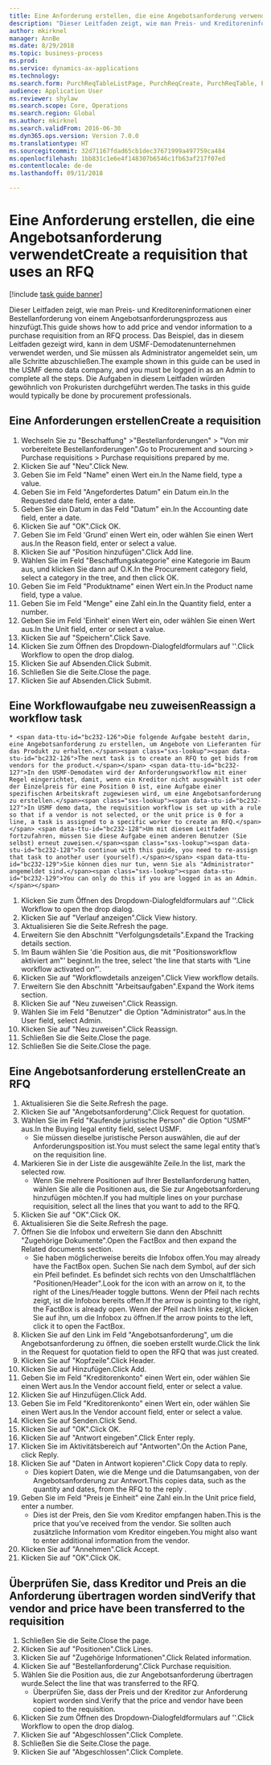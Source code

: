 ```yaml
--- 
title: Eine Anforderung erstellen, die eine Angebotsanforderung verwendet
description: "Dieser Leitfaden zeigt, wie man Preis- und Kreditoreninformationen einer Bestellanforderung von einem Angebotsanforderungsprozess aus hinzufügt."
author: mkirknel
manager: AnnBe
ms.date: 8/29/2018
ms.topic: business-process
ms.prod: 
ms.service: dynamics-ax-applications
ms.technology: 
ms.search.form: PurchReqTableListPage, PurchReqCreate, PurchReqTable, PurchReqLineRelatedDocuments, EcoResCategorySingleLookup, PurchReqWorkflowDropDialog, WorkflowSubmitDialog, WorkflowStatus, WorkflowWorkItemActionDialog, WorkflowUserListLookup, PurchReqCopyRFQ, SysDataAreaSelectLookup, PurchRFQCaseTable, PurchRFQEditLines, PurchRFQReplyTable, UnitOfMeasureLookup
audience: Application User
ms.reviewer: shylaw
ms.search.scope: Core, Operations
ms.search.region: Global
ms.author: mkirknel
ms.search.validFrom: 2016-06-30
ms.dyn365.ops.version: Version 7.0.0
ms.translationtype: HT
ms.sourcegitcommit: 32d71167fdad65cb1dec37671999a497759ca484
ms.openlocfilehash: 1bb831c1e6e4f148307b6546c1fb63af217f07ed
ms.contentlocale: de-de
ms.lasthandoff: 09/11/2018

---
```

# <a name="create-a-requisition-that-uses-an-rfq"></a><span data-ttu-id="bc232-103">Eine Anforderung erstellen, die eine Angebotsanforderung verwendet</span><span class="sxs-lookup"><span data-stu-id="bc232-103">Create a requisition that uses an RFQ</span></span>

[!include [task guide banner](../../includes/task-guide-banner.md)]

<span data-ttu-id="bc232-104">Dieser Leitfaden zeigt, wie man Preis- und Kreditoreninformationen einer Bestellanforderung von einem Angebotsanforderungsprozess aus hinzufügt.</span><span class="sxs-lookup"><span data-stu-id="bc232-104">This guide shows how to add price and vendor information to a purchase requisition from an RFQ process.</span></span> <span data-ttu-id="bc232-105">Das Beispiel, das in diesem Leitfaden gezeigt wird, kann in dem USMF-Demodatenunternehmen verwendet werden, und Sie müssen als Administrator angemeldet sein, um alle Schritte abzuschließen.</span><span class="sxs-lookup"><span data-stu-id="bc232-105">The example shown in this guide can be used in the USMF demo data company, and you must be logged in as an Admin to complete all the steps.</span></span> <span data-ttu-id="bc232-106">Die Aufgaben in diesem Leitfaden würden gewöhnlich von Prokuristen durchgeführt werden.</span><span class="sxs-lookup"><span data-stu-id="bc232-106">The tasks in this guide would typically be done by procurement professionals.</span></span>


## <a name="create-a-requisition"></a><span data-ttu-id="bc232-107">Eine Anforderungen erstellen</span><span class="sxs-lookup"><span data-stu-id="bc232-107">Create a requisition</span></span>
1. <span data-ttu-id="bc232-108">Wechseln Sie zu "Beschaffung" >"Bestellanforderungen" > "Von mir vorbereitete Bestellanforderungen".</span><span class="sxs-lookup"><span data-stu-id="bc232-108">Go to Procurement and sourcing > Purchase requisitions > Purchase requisitions prepared by me.</span></span>
2. <span data-ttu-id="bc232-109">Klicken Sie auf "Neu".</span><span class="sxs-lookup"><span data-stu-id="bc232-109">Click New.</span></span>
3. <span data-ttu-id="bc232-110">Geben Sie im Feld "Name" einen Wert ein.</span><span class="sxs-lookup"><span data-stu-id="bc232-110">In the Name field, type a value.</span></span>
4. <span data-ttu-id="bc232-111">Geben Sie im Feld "Angefordertes Datum" ein Datum ein.</span><span class="sxs-lookup"><span data-stu-id="bc232-111">In the Requested date field, enter a date.</span></span>
5. <span data-ttu-id="bc232-112">Geben Sie ein Datum in das Feld "Datum" ein.</span><span class="sxs-lookup"><span data-stu-id="bc232-112">In the Accounting date field, enter a date.</span></span>
6. <span data-ttu-id="bc232-113">Klicken Sie auf "OK".</span><span class="sxs-lookup"><span data-stu-id="bc232-113">Click OK.</span></span>
7. <span data-ttu-id="bc232-114">Geben Sie im Feld 'Grund' einen Wert ein, oder wählen Sie einen Wert aus.</span><span class="sxs-lookup"><span data-stu-id="bc232-114">In the Reason field, enter or select a value.</span></span>
8. <span data-ttu-id="bc232-115">Klicken Sie auf "Position hinzufügen".</span><span class="sxs-lookup"><span data-stu-id="bc232-115">Click Add line.</span></span>
9. <span data-ttu-id="bc232-116">Wählen Sie im Feld "Beschaffungskategorie" eine Kategorie im Baum aus, und klicken Sie dann auf O.K.</span><span class="sxs-lookup"><span data-stu-id="bc232-116">In the Procurement category field, select a category in the tree, and then click OK.</span></span>
10. <span data-ttu-id="bc232-117">Geben Sie im Feld "Produktname" einen Wert ein.</span><span class="sxs-lookup"><span data-stu-id="bc232-117">In the Product name field, type a value.</span></span>
11. <span data-ttu-id="bc232-118">Geben Sie im Feld "Menge" eine Zahl ein.</span><span class="sxs-lookup"><span data-stu-id="bc232-118">In the Quantity field, enter a number.</span></span>
12. <span data-ttu-id="bc232-119">Geben Sie im Feld 'Einheit' einen Wert ein, oder wählen Sie einen Wert aus.</span><span class="sxs-lookup"><span data-stu-id="bc232-119">In the Unit field, enter or select a value.</span></span>
13. <span data-ttu-id="bc232-120">Klicken Sie auf "Speichern".</span><span class="sxs-lookup"><span data-stu-id="bc232-120">Click Save.</span></span>
14. <span data-ttu-id="bc232-121">Klicken Sie zum Öffnen des Dropdown-Dialogfeldformulars auf ''.</span><span class="sxs-lookup"><span data-stu-id="bc232-121">Click Workflow to open the drop dialog.</span></span>
15. <span data-ttu-id="bc232-122">Klicken Sie auf Absenden.</span><span class="sxs-lookup"><span data-stu-id="bc232-122">Click Submit.</span></span>
16. <span data-ttu-id="bc232-123">Schließen Sie die Seite.</span><span class="sxs-lookup"><span data-stu-id="bc232-123">Close the page.</span></span>
17. <span data-ttu-id="bc232-124">Klicken Sie auf Absenden.</span><span class="sxs-lookup"><span data-stu-id="bc232-124">Click Submit.</span></span>

## <a name="reassign-a-workflow-task"></a><span data-ttu-id="bc232-125">Eine Workflowaufgabe neu zuweisen</span><span class="sxs-lookup"><span data-stu-id="bc232-125">Reassign a workflow task</span></span>
    * <span data-ttu-id="bc232-126">Die folgende Aufgabe besteht darin, eine Angebotsanforderung zu erstellen, um Angebote von Lieferanten für das Produkt zu erhalten.</span><span class="sxs-lookup"><span data-stu-id="bc232-126">The next task is to create an RFQ to get bids from vendors for the product.</span></span> <span data-ttu-id="bc232-127">In den USMF-Demodaten wird der Anforderungsworkflow mit einer Regel eingerichtet, damit, wenn ein Kreditor nicht ausgewählt ist oder der Einzelpreis für eine Position 0 ist, eine Aufgabe einer spezifischen Arbeitskraft zugewiesen wird, um eine Angebotsanforderung zu erstellen.</span><span class="sxs-lookup"><span data-stu-id="bc232-127">In USMF demo data, the requisition workflow is set up with a rule so that if a vendor is not selected, or the unit price is 0 for a line, a task is assigned to a specific worker to create an RFQ.</span></span> <span data-ttu-id="bc232-128">Um mit diesem Leitfaden fortzufahren, müssen Sie diese Aufgabe einem anderen Benutzer (Sie selbst) erneut zuweisen.</span><span class="sxs-lookup"><span data-stu-id="bc232-128">To continue with this guide, you need to re-assign that task to another user (yourself).</span></span> <span data-ttu-id="bc232-129">Sie können dies nur tun, wenn Sie als "Administrator" angemeldet sind.</span><span class="sxs-lookup"><span data-stu-id="bc232-129">You can only do this if you are logged in as an Admin.</span></span>  
1. <span data-ttu-id="bc232-130">Klicken Sie zum Öffnen des Dropdown-Dialogfeldformulars auf ''.</span><span class="sxs-lookup"><span data-stu-id="bc232-130">Click Workflow to open the drop dialog.</span></span>
2. <span data-ttu-id="bc232-131">Klicken Sie auf "Verlauf anzeigen".</span><span class="sxs-lookup"><span data-stu-id="bc232-131">Click View history.</span></span>
3. <span data-ttu-id="bc232-132">Aktualisieren Sie die Seite.</span><span class="sxs-lookup"><span data-stu-id="bc232-132">Refresh the page.</span></span>
4. <span data-ttu-id="bc232-133">Erweitern Sie den Abschnitt "Verfolgungsdetails".</span><span class="sxs-lookup"><span data-stu-id="bc232-133">Expand the Tracking details section.</span></span>
5. <span data-ttu-id="bc232-134">Im Baum wählen Sie 'die Position aus, die mit "Positionsworkflow aktiviert am"' beginnt.</span><span class="sxs-lookup"><span data-stu-id="bc232-134">In the tree, select 'the line that starts with “Line workflow activated on”'.</span></span>
6. <span data-ttu-id="bc232-135">Klicken Sie auf "Workflowdetails anzeigen".</span><span class="sxs-lookup"><span data-stu-id="bc232-135">Click View workflow details.</span></span>
7. <span data-ttu-id="bc232-136">Erweitern Sie den Abschnitt "Arbeitsaufgaben".</span><span class="sxs-lookup"><span data-stu-id="bc232-136">Expand the Work items section.</span></span>
8. <span data-ttu-id="bc232-137">Klicken Sie auf "Neu zuweisen".</span><span class="sxs-lookup"><span data-stu-id="bc232-137">Click Reassign.</span></span>
9. <span data-ttu-id="bc232-138">Wählen Sie im Feld "Benutzer" die Option "Administrator" aus.</span><span class="sxs-lookup"><span data-stu-id="bc232-138">In the User field, select Admin.</span></span>
10. <span data-ttu-id="bc232-139">Klicken Sie auf "Neu zuweisen".</span><span class="sxs-lookup"><span data-stu-id="bc232-139">Click Reassign.</span></span>
11. <span data-ttu-id="bc232-140">Schließen Sie die Seite.</span><span class="sxs-lookup"><span data-stu-id="bc232-140">Close the page.</span></span>
12. <span data-ttu-id="bc232-141">Schließen Sie die Seite.</span><span class="sxs-lookup"><span data-stu-id="bc232-141">Close the page.</span></span>

## <a name="create-an-rfq"></a><span data-ttu-id="bc232-142">Eine Angebotsanforderung erstellen</span><span class="sxs-lookup"><span data-stu-id="bc232-142">Create an RFQ</span></span>
1. <span data-ttu-id="bc232-143">Aktualisieren Sie die Seite.</span><span class="sxs-lookup"><span data-stu-id="bc232-143">Refresh the page.</span></span>
2. <span data-ttu-id="bc232-144">Klicken Sie auf "Angebotsanforderung".</span><span class="sxs-lookup"><span data-stu-id="bc232-144">Click Request for quotation.</span></span>
3. <span data-ttu-id="bc232-145">Wählen Sie im Feld "Kaufende juristische Person" die Option "USMF" aus.</span><span class="sxs-lookup"><span data-stu-id="bc232-145">In the Buying legal entity field, select USMF.</span></span>
    * <span data-ttu-id="bc232-146">Sie müssen dieselbe juristische Person auswählen, die auf der Anforderungsposition ist.</span><span class="sxs-lookup"><span data-stu-id="bc232-146">You must select the same legal entity that’s on the requisition line.</span></span>  
4. <span data-ttu-id="bc232-147">Markieren Sie in der Liste die ausgewählte Zeile.</span><span class="sxs-lookup"><span data-stu-id="bc232-147">In the list, mark the selected row.</span></span>
    * <span data-ttu-id="bc232-148">Wenn Sie mehrere Positionen auf Ihrer Bestellanforderung hatten, wählen Sie alle die Positionen aus, die Sie zur Angebotsanforderung hinzufügen möchten.</span><span class="sxs-lookup"><span data-stu-id="bc232-148">If you had multiple lines on your purchase requisition, select all the lines that you want to add to the RFQ.</span></span>  
5. <span data-ttu-id="bc232-149">Klicken Sie auf "OK".</span><span class="sxs-lookup"><span data-stu-id="bc232-149">Click OK.</span></span>
6. <span data-ttu-id="bc232-150">Aktualisieren Sie die Seite.</span><span class="sxs-lookup"><span data-stu-id="bc232-150">Refresh the page.</span></span>
7. <span data-ttu-id="bc232-151">Öffnen Sie die Infobox und erweitern Sie dann den Abschnitt "Zugehörige Dokumente".</span><span class="sxs-lookup"><span data-stu-id="bc232-151">Open the FactBox and then expand the Related documents section.</span></span>
    * <span data-ttu-id="bc232-152">Sie haben möglicherweise bereits die Infobox offen.</span><span class="sxs-lookup"><span data-stu-id="bc232-152">You may already have the FactBox open.</span></span> <span data-ttu-id="bc232-153">Suchen Sie nach dem Symbol, auf der sich ein Pfeil befindet. Es befindet sich rechts von den Umschaltflächen "Positionen/Header".</span><span class="sxs-lookup"><span data-stu-id="bc232-153">Look for the icon with an arrow on it, to the right of the Lines/Header toggle buttons.</span></span> <span data-ttu-id="bc232-154">Wenn der Pfeil nach rechts zeigt, ist die Infobox bereits offen.</span><span class="sxs-lookup"><span data-stu-id="bc232-154">If the arrow is pointing to the right, the FactBox is already open.</span></span> <span data-ttu-id="bc232-155">Wenn der Pfeil nach links zeigt, klicken Sie auf ihn, um die Infobox zu öffnen.</span><span class="sxs-lookup"><span data-stu-id="bc232-155">If the arrow points to the left, click it to open the FactBox.</span></span>  
8. <span data-ttu-id="bc232-156">Klicken Sie auf den Link im Feld "Angebotsanforderung", um die Angebotsanforderung zu öffnen, die soeben erstellt wurde.</span><span class="sxs-lookup"><span data-stu-id="bc232-156">Click the link in the Request for quotation field to open the RFQ that was just created.</span></span>
9. <span data-ttu-id="bc232-157">Klicken Sie auf "Kopfzeile".</span><span class="sxs-lookup"><span data-stu-id="bc232-157">Click Header.</span></span>
10. <span data-ttu-id="bc232-158">Klicken Sie auf Hinzufügen.</span><span class="sxs-lookup"><span data-stu-id="bc232-158">Click Add.</span></span>
11. <span data-ttu-id="bc232-159">Geben Sie im Feld "Kreditorenkonto" einen Wert ein, oder wählen Sie einen Wert aus.</span><span class="sxs-lookup"><span data-stu-id="bc232-159">In the Vendor account field, enter or select a value.</span></span>
12. <span data-ttu-id="bc232-160">Klicken Sie auf Hinzufügen.</span><span class="sxs-lookup"><span data-stu-id="bc232-160">Click Add.</span></span>
13. <span data-ttu-id="bc232-161">Geben Sie im Feld "Kreditorenkonto" einen Wert ein, oder wählen Sie einen Wert aus.</span><span class="sxs-lookup"><span data-stu-id="bc232-161">In the Vendor account field, enter or select a value.</span></span>
14. <span data-ttu-id="bc232-162">Klicken Sie auf Senden.</span><span class="sxs-lookup"><span data-stu-id="bc232-162">Click Send.</span></span>
15. <span data-ttu-id="bc232-163">Klicken Sie auf "OK".</span><span class="sxs-lookup"><span data-stu-id="bc232-163">Click OK.</span></span>
16. <span data-ttu-id="bc232-164">Klicken Sie auf "Antwort eingeben".</span><span class="sxs-lookup"><span data-stu-id="bc232-164">Click Enter reply.</span></span>
17. <span data-ttu-id="bc232-165">Klicken Sie im Aktivitätsbereich auf "Antworten".</span><span class="sxs-lookup"><span data-stu-id="bc232-165">On the Action Pane, click Reply.</span></span>
18. <span data-ttu-id="bc232-166">Klicken Sie auf "Daten in Antwort kopieren".</span><span class="sxs-lookup"><span data-stu-id="bc232-166">Click Copy data to reply.</span></span>
    * <span data-ttu-id="bc232-167">Dies kopiert Daten, wie die Menge und die Datumsangaben, von der Angebotsanforderung zur Antwort.</span><span class="sxs-lookup"><span data-stu-id="bc232-167">This copies data, such as the quantity and dates, from the RFQ to the reply .</span></span>  
19. <span data-ttu-id="bc232-168">Geben Sie im Feld "Preis je Einheit" eine Zahl ein.</span><span class="sxs-lookup"><span data-stu-id="bc232-168">In the Unit price field, enter a number.</span></span>
    * <span data-ttu-id="bc232-169">Dies ist der Preis, den Sie vom Kreditor empfangen haben.</span><span class="sxs-lookup"><span data-stu-id="bc232-169">This is the price that you’ve received from the vendor.</span></span> <span data-ttu-id="bc232-170">Sie sollten auch zusätzliche Information vom Kreditor eingeben.</span><span class="sxs-lookup"><span data-stu-id="bc232-170">You might also want to enter additional information from the vendor.</span></span>  
20. <span data-ttu-id="bc232-171">Klicken Sie auf "Annehmen".</span><span class="sxs-lookup"><span data-stu-id="bc232-171">Click Accept.</span></span>
21. <span data-ttu-id="bc232-172">Klicken Sie auf "OK".</span><span class="sxs-lookup"><span data-stu-id="bc232-172">Click OK.</span></span>

## <a name="verify-that-vendor-and-price-have-been-transferred-to-the-requisition"></a><span data-ttu-id="bc232-173">Überprüfen Sie, dass Kreditor und Preis an die Anforderung übertragen worden sind</span><span class="sxs-lookup"><span data-stu-id="bc232-173">Verify that vendor and price have been transferred to the requisition</span></span>
1. <span data-ttu-id="bc232-174">Schließen Sie die Seite.</span><span class="sxs-lookup"><span data-stu-id="bc232-174">Close the page.</span></span>
2. <span data-ttu-id="bc232-175">Klicken Sie auf "Positionen".</span><span class="sxs-lookup"><span data-stu-id="bc232-175">Click Lines.</span></span>
3. <span data-ttu-id="bc232-176">Klicken Sie auf "Zugehörige Informationen".</span><span class="sxs-lookup"><span data-stu-id="bc232-176">Click Related information.</span></span>
4. <span data-ttu-id="bc232-177">Klicken Sie auf "Bestellanforderung".</span><span class="sxs-lookup"><span data-stu-id="bc232-177">Click Purchase requisition.</span></span>
5. <span data-ttu-id="bc232-178">Wählen Sie die Position aus, die zur Angebotsanforderung übertragen wurde.</span><span class="sxs-lookup"><span data-stu-id="bc232-178">Select the line that was transferred to the RFQ.</span></span>
    * <span data-ttu-id="bc232-179">Überprüfen Sie, dass der Preis und der Kreditor zur Anforderung kopiert worden sind.</span><span class="sxs-lookup"><span data-stu-id="bc232-179">Verify that the price and vendor have been copied to the requisition.</span></span>  
6. <span data-ttu-id="bc232-180">Klicken Sie zum Öffnen des Dropdown-Dialogfeldformulars auf ''.</span><span class="sxs-lookup"><span data-stu-id="bc232-180">Click Workflow to open the drop dialog.</span></span>
7. <span data-ttu-id="bc232-181">Klicken Sie auf "Abgeschlossen".</span><span class="sxs-lookup"><span data-stu-id="bc232-181">Click Complete.</span></span>
8. <span data-ttu-id="bc232-182">Schließen Sie die Seite.</span><span class="sxs-lookup"><span data-stu-id="bc232-182">Close the page.</span></span>
9. <span data-ttu-id="bc232-183">Klicken Sie auf "Abgeschlossen".</span><span class="sxs-lookup"><span data-stu-id="bc232-183">Click Complete.</span></span>


